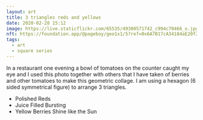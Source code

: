 ```yaml
---
layout: art
title: 3 triangles reds and yellows
date: 2020-02-28 15:12
image: https://live.staticflickr.com/65535/49300571742_c994c70466_o.jpg
nft: https://foundation.app/@pageboy/geo1x1/5?ref=0x6A7B17cA34184aE20f2679F06a4Bb0c592e83cAD
tags:
  - art
  - square series
---
```

In a restaurant one evening a bowl of tomatoes on the counter caught my eye and I used this photo together with others that I have taken of berries and other tomatoes to make this geometric collage. I am using a hexagon (6 sided symmetrical figure) to arrange 3 triangles.

* Polished Reds
* Juice Filled Bursting
* Yellow Berries Shine like the Sun